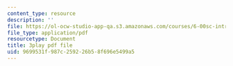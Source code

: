 ```yaml
---
content_type: resource
description: ''
file: https://ol-ocw-studio-app-qa.s3.amazonaws.com/courses/6-00sc-introduction-to-computer-science-and-programming-spring-2011/9699531f987c259226b58f696e5499a5_VqZBqoZgL7k.pdf
file_type: application/pdf
resourcetype: Document
title: 3play pdf file
uid: 9699531f-987c-2592-26b5-8f696e5499a5
---
```

